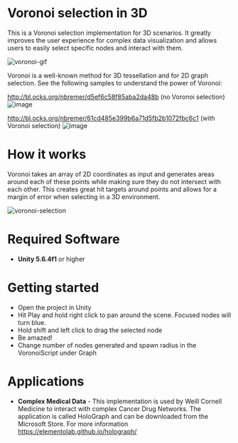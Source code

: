 # Voronoi selection in 3D

This is a Voronoi selection implementation for 3D scenarios. It greatly improves the user experience for complex data visualization and allows users to easily select specific nodes and interact with them. 

![voronoi-gif](https://user-images.githubusercontent.com/10086264/32808600-9ce5663a-c961-11e7-84dd-63f074613379.gif)

Voronoi is a well-known method for 3D tessellation and for 2D graph selection. See the following samples to understand the power of Voronoi:

http://bl.ocks.org/nbremer/d5ef6c58f85aba2da48b (no Voronoi selection)
![image](https://user-images.githubusercontent.com/10086264/32611020-725bdb16-c532-11e7-900e-0486de44b2f5.png)

http://bl.ocks.org/nbremer/61cd485e399b6a71d5fb2b1072fbc6c1 (with Voronoi selection)
![image](https://user-images.githubusercontent.com/10086264/32611029-781f0ad2-c532-11e7-8d80-0dc9586d9d76.png)


# How it works

Voronoi takes an array of 2D coordinates as input and generates areas around each of these points while making sure they do not intersect with each other. This creates great hit targets around points and allows for a margin of error when selecting in a 3D environment. 

![voronoi-selection](https://user-images.githubusercontent.com/10086264/32808714-0bfed696-c962-11e7-85b7-d309b635f25b.jpg)

# Required Software

  - **Unity 5.6.4f1** or higher


# Getting started
  - Open the project in Unity 
  - Hit Play and hold right click to pan around the scene. Focused nodes will turn blue.
  - Hold shift and left click to drag the selected node
  - Be amazed! 
  - Change number of nodes generated and spawn radius in the VoronoiScript under Graph 

# Applications
  - **Complex Medical Data** - This implementation is used by Weill Cornell Medicine to interact with complex Cancer Drug Networks. The application is called HoloGraph and can be downloaded from the Microsoft Store. For more information https://elementolab.github.io/holograph/ 
